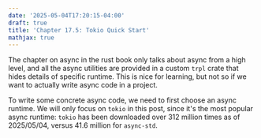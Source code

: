 ```yaml
---
date: '2025-05-04T17:20:15-04:00'
draft: true
title: 'Chapter 17.5: Tokio Quick Start'
mathjax: true
---
```


The chapter on async in the rust book only talks about async from a high level, and all the async utilities are provided in a custom `trpl` crate that hides details of specific runtime. This is nice for learning, but not so if we want to actually write async code in a project.

To write some concrete async code, we need to first choose an async runtime. We will only focus on `tokio` in this post, since it's the most popular async runtime: `tokio` has been downloaded over 312 million times as of 2025/05/04, versus 41.6 million for `async-std`.
